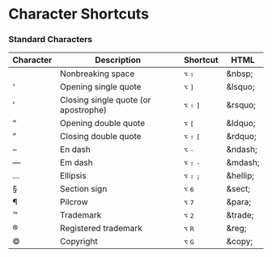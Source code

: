 Character Shortcuts
===================

### Standard Characters

| Character | Description | Shortcut | HTML |
| --------- | ----------- | -------- | ---- |
|   | Nonbreaking space | <kbd>⌥</kbd> <kbd>⇧</kbd> <kbd>&nbsp;&nbsp;&nbsp;&nbsp;</kbd> | &amp;nbsp; |
| ‘ | Open­ing sin­gle quote | <kbd>⌥</kbd> <kbd>]</kbd> | &amp;lsquo; |
| ’ | Clos­ing sin­gle quote (or apostrophe) | <kbd>⌥</kbd> <kbd>⇧</kbd> <kbd>]</kbd> | &amp;rsquo; |
| “ | Opening double quote | <kbd>⌥</kbd> <kbd>[</kbd> | &amp;ldquo; |
| ” | Clos­ing double quote | <kbd>⌥</kbd> <kbd>⇧</kbd> <kbd>[</kbd> | &amp;rdquo; |
| – | En dash | <kbd>⌥</kbd> <kbd>-</kbd> | &amp;ndash; |
| — | Em dash | <kbd>⌥</kbd> <kbd>⇧</kbd> <kbd>-</kbd> | &amp;mdash; |
| … | Ellipsis | <kbd>⌥</kbd> <kbd>⇧</kbd> <kbd>;</kbd> | &amp;hellip; |
| § | Section sign | <kbd>⌥</kbd> <kbd>6</kbd> | &amp;sect; |
| ¶ | Pilcrow | <kbd>⌥</kbd> <kbd>7</kbd> | &amp;para; |
| ™ | Trademark | <kbd>⌥</kbd> <kbd>2</kbd> | &amp;trade; |
| ® | Registered trademark | <kbd>⌥</kbd> <kbd>R</kbd> | &amp;reg; |
| © | Copyright | <kbd>⌥</kbd> <kbd>G</kbd> | &amp;copy; |
